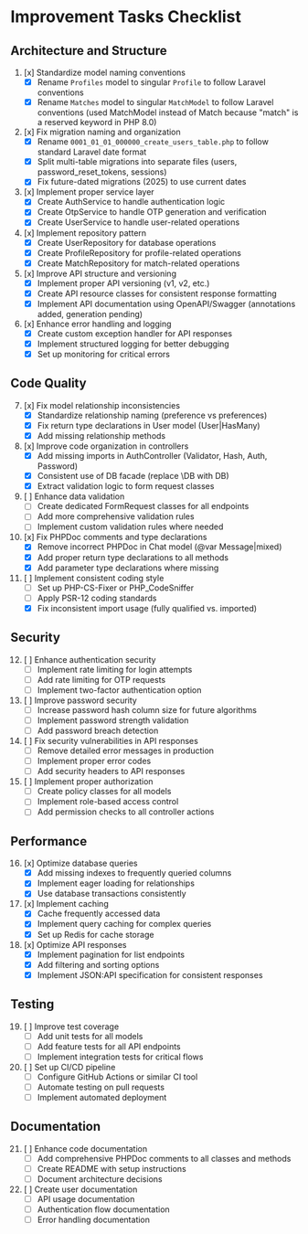 # Improvement Tasks Checklist

## Architecture and Structure

1. [x] Standardize model naming conventions
   - [x] Rename `Profiles` model to singular `Profile` to follow Laravel conventions
   - [x] Rename `Matches` model to singular `MatchModel` to follow Laravel conventions (used MatchModel instead of Match because "match" is a reserved keyword in PHP 8.0)

2. [x] Fix migration naming and organization
   - [x] Rename `0001_01_01_000000_create_users_table.php` to follow standard Laravel date format
   - [x] Split multi-table migrations into separate files (users, password_reset_tokens, sessions)
   - [x] Fix future-dated migrations (2025) to use current dates

3. [x] Implement proper service layer
   - [x] Create AuthService to handle authentication logic
   - [x] Create OtpService to handle OTP generation and verification
   - [x] Create UserService to handle user-related operations

4. [x] Implement repository pattern
   - [x] Create UserRepository for database operations
   - [x] Create ProfileRepository for profile-related operations
   - [x] Create MatchRepository for match-related operations

5. [x] Improve API structure and versioning
   - [x] Implement proper API versioning (v1, v2, etc.)
   - [x] Create API resource classes for consistent response formatting
   - [x] Implement API documentation using OpenAPI/Swagger (annotations added, generation pending)

6. [x] Enhance error handling and logging
   - [x] Create custom exception handler for API responses
   - [x] Implement structured logging for better debugging
   - [x] Set up monitoring for critical errors

## Code Quality

7. [x] Fix model relationship inconsistencies
   - [x] Standardize relationship naming (preference vs preferences)
   - [x] Fix return type declarations in User model (User|HasMany)
   - [x] Add missing relationship methods

8. [x] Improve code organization in controllers
   - [x] Add missing imports in AuthController (Validator, Hash, Auth, Password)
   - [x] Consistent use of DB facade (replace \DB with DB)
   - [x] Extract validation logic to form request classes

9. [ ] Enhance data validation
   - [ ] Create dedicated FormRequest classes for all endpoints
   - [ ] Add more comprehensive validation rules
   - [ ] Implement custom validation rules where needed

10. [x] Fix PHPDoc comments and type declarations
    - [x] Remove incorrect PHPDoc in Chat model (@var Message|mixed)
    - [x] Add proper return type declarations to all methods
    - [x] Add parameter type declarations where missing

11. [ ] Implement consistent coding style
    - [ ] Set up PHP-CS-Fixer or PHP_CodeSniffer
    - [ ] Apply PSR-12 coding standards
    - [x] Fix inconsistent import usage (fully qualified vs. imported)

## Security

12. [ ] Enhance authentication security
    - [ ] Implement rate limiting for login attempts
    - [ ] Add rate limiting for OTP requests
    - [ ] Implement two-factor authentication option

13. [ ] Improve password security
    - [ ] Increase password hash column size for future algorithms
    - [ ] Implement password strength validation
    - [ ] Add password breach detection

14. [ ] Fix security vulnerabilities in API responses
    - [ ] Remove detailed error messages in production
    - [ ] Implement proper error codes
    - [ ] Add security headers to API responses

15. [ ] Implement proper authorization
    - [ ] Create policy classes for all models
    - [ ] Implement role-based access control
    - [ ] Add permission checks to all controller actions

## Performance

16. [x] Optimize database queries
    - [x] Add missing indexes to frequently queried columns
    - [x] Implement eager loading for relationships
    - [x] Use database transactions consistently

17. [x] Implement caching
    - [x] Cache frequently accessed data
    - [x] Implement query caching for complex queries
    - [x] Set up Redis for cache storage

18. [x] Optimize API responses
    - [x] Implement pagination for list endpoints
    - [x] Add filtering and sorting options
    - [x] Implement JSON:API specification for consistent responses

## Testing

19. [ ] Improve test coverage
    - [ ] Add unit tests for all models
    - [ ] Add feature tests for all API endpoints
    - [ ] Implement integration tests for critical flows

20. [ ] Set up CI/CD pipeline
    - [ ] Configure GitHub Actions or similar CI tool
    - [ ] Automate testing on pull requests
    - [ ] Implement automated deployment

## Documentation

21. [ ] Enhance code documentation
    - [ ] Add comprehensive PHPDoc comments to all classes and methods
    - [ ] Create README with setup instructions
    - [ ] Document architecture decisions

22. [ ] Create user documentation
    - [ ] API usage documentation
    - [ ] Authentication flow documentation
    - [ ] Error handling documentation
